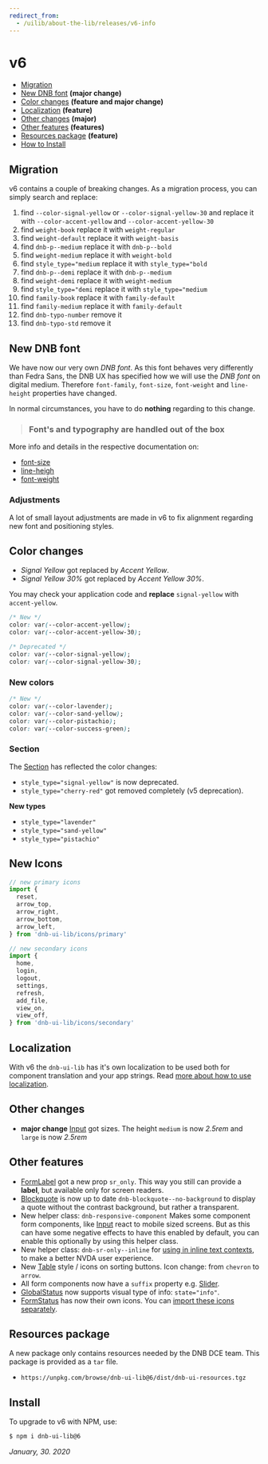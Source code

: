 ```yaml
---
redirect_from:
  - /uilib/about-the-lib/releases/v6-info
---
```


# v6

- [Migration](#migration)
- [New DNB font](#new-dnb-font) **(major change)**
- [Color changes](#color-changes) **(feature and major change)**
- [Localization](#localization) **(feature)**
- [Other changes](#other-changes) **(major)**
- [Other features](#other-features) **(features)**
- [Resources package](#resources-package) **(feature)**
- [How to Install](#install)

## Migration

v6 contains a couple of breaking changes. As a migration process, you can simply search and replace:

1. find `--color-signal-yellow` or `--color-signal-yellow-30` and replace it with `--color-accent-yellow` and `--color-accent-yellow-30`
1. find `weight-book` replace it with `weight-regular`
1. find `weight-default` replace it with `weight-basis`
1. find `dnb-p--medium` replace it with `dnb-p--bold`
1. find `weight-medium` replace it with `weight-bold`
1. find `style_type="medium` replace it with `style_type="bold`
1. find `dnb-p--demi` replace it with `dnb-p--medium`
1. find `weight-demi` replace it with `weight-medium`
1. find `style_type="demi` replace it with `style_type="medium`
1. find `family-book` replace it with `family-default`
1. find `family-medium` replace it with `family-default`
1. find `dnb-typo-number` remove it
1. find `dnb-typo-std` remove it

## New DNB font

We have now our very own _DNB font_. As this font behaves very differently than Fedra Sans, the DNB UX has specified how we will use the _DNB font_ on digital medium. Therefore `font-family`, `font-size`, `font-weight` and `line-height` properties have changed.

In normal circumstances, you have to do **nothing** regarding to this change.

> ### Font's and typography are handled out of the box

More info and details in the respective documentation on:

- [font-size](/uilib/typography/font-size)
- [line-heigh](/uilib/typography/line-height)
- [font-weight](/uilib/typography/font-weight)

### Adjustments

A lot of small layout adjustments are made in v6 to fix alignment regarding new font and positioning styles.

## Color changes

- _Signal Yellow_ got replaced by _Accent Yellow_.
- _Signal Yellow 30%_ got replaced by _Accent Yellow 30%_.

You may check your application code and **replace** `signal-yellow` with `accent-yellow`.

```css
/* New */
color: var(--color-accent-yellow);
color: var(--color-accent-yellow-30);

/* Deprecated */
color: var(--color-signal-yellow);
color: var(--color-signal-yellow-30);
```

### New colors

```css
/* New */
color: var(--color-lavender);
color: var(--color-sand-yellow);
color: var(--color-pistachio);
color: var(--color-success-green);
```

### Section

The [Section](/uilib/components/section) has reflected the color changes:

- `style_type="signal-yellow"` is now deprecated.
- `style_type="cherry-red"` got removed completely (v5 deprecation).

**New types**

- `style_type="lavender"`
- `style_type="sand-yellow"`
- `style_type="pistachio"`

## New Icons

```js
// new primary icons
import {
  reset,
  arrow_top,
  arrow_right,
  arrow_bottom,
  arrow_left,
} from 'dnb-ui-lib/icons/primary'

// new secondary icons
import {
  home,
  login,
  logout,
  settings,
  refresh,
  add_file,
  view_on,
  view_off,
} from 'dnb-ui-lib/icons/secondary'
```

## Localization

With v6 the `dnb-ui-lib` has it's own localization to be used both for component translation and your app strings. Read [more about how to use localization](/uilib/usage/customisation/localization).

## Other changes

- **major change** [Input](/uilib/components/input) got sizes. The height `medium` is now _2.5rem_ and `large` is now _2.5rem_

## Other features

- [FormLabel](/uilib/components/form-label) got a new prop `sr_only`. This way you still can provide a **label**, but available only for screen readers.
- [Blockquote](/uilib/elements/blockquote) is now up to date `dnb-blockquote--no-background` to display a quote without the contrast background, but rather a transparent.
- New helper class: `dnb-responsive-component` Makes some component form components, like [Input](/uilib/components/input) react to mobile sized screens. But as this can have some negative effects to have this enabled by default, you can enable this optionally by using this helper class.
- New helper class: `dnb-sr-only--inline` for [using in inline text contexts](/uilib/helpers), to make a better NVDA user experience.
- New [Table](/uilib/elements/tables#working-demo) style / icons on sorting buttons. Icon change: from `chevron` to `arrow`.
- All form components now have a `suffix` property e.g. [Slider](/uilib/components/slider).
- [GlobalStatus](/uilib/components/global-status) now supports visual type of info: `state="info"`.
- [FormStatus](/uilib/components/form-status) has now their own icons. You can [import these icons separately](/uilib/components/form-status#use-the-icons-only).

## Resources package

A new package only contains resources needed by the DNB DCE team. This package is provided as a `tar` file.

- `https://unpkg.com/browse/dnb-ui-lib@6/dist/dnb-ui-resources.tgz`

## Install

To upgrade to v6 with NPM, use:

```bash
$ npm i dnb-ui-lib@6
```

_January, 30. 2020_

